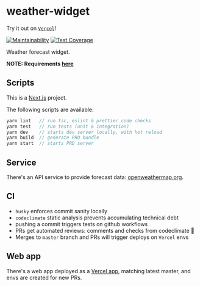 # weather-widget

Try it out on [`Vercel`](https://weather-widget-neon.vercel.app/)!

[![Maintainability](https://api.codeclimate.com/v1/badges/dec2c5d6c1aac26f5b24/maintainability)](https://codeclimate.com/github/sombreroEnPuntas/weather-widget/maintainability)
[![Test Coverage](https://api.codeclimate.com/v1/badges/dec2c5d6c1aac26f5b24/test_coverage)](https://codeclimate.com/github/sombreroEnPuntas/weather-widget/test_coverage)

Weather forecast widget.

**NOTE: Requirements [here](assignment.pdf)**

## Scripts

This is a [Next.js](https://nextjs.org/) project.

The following scripts are available:

```js
yarn lint   // run tsc, eslint & prettier code checks
yarn test   // run tests (unit & integration)
yarn dev    // starts dev server locally, with hot reload
yarn build  // generate PRD bundle
yarn start  // starts PRD server
```

## Service

There's an API service to provide forecast data: [openweathermap.org](https://openweathermap.org/forecast5).

## CI

- `husky` enforces commit sanity locally
- `codeclimate` static analysis prevents accumulating technical debt
- pushing a commit triggers tests on github workflows
- PRs get automated reviews: comments and checks from codeclimate 🤖
- Merges to `master` branch and PRs will trigger deploys on `Vercel` envs

## Web app

There's a web app deployed as a [Vercel app](https://weather-widget-neon.vercel.app/), matching latest master, and envs are created for new PRs.
